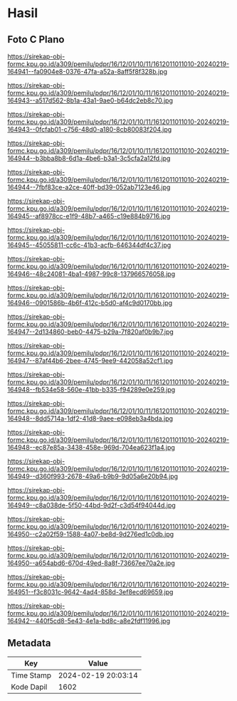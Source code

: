 # Hasil

## Foto C Plano

https://sirekap-obj-formc.kpu.go.id/a309/pemilu/pdpr/16/12/01/10/11/1612011011010-20240219-164941--fa0904e8-0376-47fa-a52a-8aff5f8f328b.jpg

https://sirekap-obj-formc.kpu.go.id/a309/pemilu/pdpr/16/12/01/10/11/1612011011010-20240219-164943--a517d562-8b1a-43a1-9ae0-b64dc2eb8c70.jpg

https://sirekap-obj-formc.kpu.go.id/a309/pemilu/pdpr/16/12/01/10/11/1612011011010-20240219-164943--0fcfab01-c756-48d0-a180-8cb80083f204.jpg

https://sirekap-obj-formc.kpu.go.id/a309/pemilu/pdpr/16/12/01/10/11/1612011011010-20240219-164944--b3bba8b8-6d1a-4be6-b3a1-3c5cfa2a12fd.jpg

https://sirekap-obj-formc.kpu.go.id/a309/pemilu/pdpr/16/12/01/10/11/1612011011010-20240219-164944--7fbf83ce-a2ce-40ff-bd39-052ab7123e46.jpg

https://sirekap-obj-formc.kpu.go.id/a309/pemilu/pdpr/16/12/01/10/11/1612011011010-20240219-164945--af8978cc-e1f9-48b7-a465-c19e884b9716.jpg

https://sirekap-obj-formc.kpu.go.id/a309/pemilu/pdpr/16/12/01/10/11/1612011011010-20240219-164945--45055811-cc6c-41b3-acfb-646344df4c37.jpg

https://sirekap-obj-formc.kpu.go.id/a309/pemilu/pdpr/16/12/01/10/11/1612011011010-20240219-164946--48c24081-4ba1-4987-99c8-137966576058.jpg

https://sirekap-obj-formc.kpu.go.id/a309/pemilu/pdpr/16/12/01/10/11/1612011011010-20240219-164946--0901586b-4b6f-412c-b5d0-af4c9d0170bb.jpg

https://sirekap-obj-formc.kpu.go.id/a309/pemilu/pdpr/16/12/01/10/11/1612011011010-20240219-164947--2d134860-beb0-4475-b29a-7f820af0b9b7.jpg

https://sirekap-obj-formc.kpu.go.id/a309/pemilu/pdpr/16/12/01/10/11/1612011011010-20240219-164947--87af44b6-2bee-4745-9ee9-442058a52cf1.jpg

https://sirekap-obj-formc.kpu.go.id/a309/pemilu/pdpr/16/12/01/10/11/1612011011010-20240219-164948--fb534e58-560e-41bb-b335-f94289e0e259.jpg

https://sirekap-obj-formc.kpu.go.id/a309/pemilu/pdpr/16/12/01/10/11/1612011011010-20240219-164948--8dd5714a-1df2-41d8-9aee-e098eb3a4bda.jpg

https://sirekap-obj-formc.kpu.go.id/a309/pemilu/pdpr/16/12/01/10/11/1612011011010-20240219-164948--ec87e85a-3438-458e-969d-704ea623f1a4.jpg

https://sirekap-obj-formc.kpu.go.id/a309/pemilu/pdpr/16/12/01/10/11/1612011011010-20240219-164949--d360f993-2678-49a6-b9b9-9d05a6e20b94.jpg

https://sirekap-obj-formc.kpu.go.id/a309/pemilu/pdpr/16/12/01/10/11/1612011011010-20240219-164949--c8a038de-5f50-44bd-9d2f-c3d54f94044d.jpg

https://sirekap-obj-formc.kpu.go.id/a309/pemilu/pdpr/16/12/01/10/11/1612011011010-20240219-164950--c2a02f59-1588-4a07-be8d-9d276ed1c0db.jpg

https://sirekap-obj-formc.kpu.go.id/a309/pemilu/pdpr/16/12/01/10/11/1612011011010-20240219-164950--a654abd6-670d-49ed-8a8f-73667ee70a2e.jpg

https://sirekap-obj-formc.kpu.go.id/a309/pemilu/pdpr/16/12/01/10/11/1612011011010-20240219-164951--f3c8031c-9642-4ad4-858d-3ef8ecd69659.jpg

https://sirekap-obj-formc.kpu.go.id/a309/pemilu/pdpr/16/12/01/10/11/1612011011010-20240219-164942--440f5cd8-5e43-4e1a-bd8c-a8e2fdf11996.jpg


## Metadata

| Key        | Value               |
| ---------- | ------------------- |
| Time Stamp | 2024-02-19 20:03:14 |
| Kode Dapil | 1602                |



